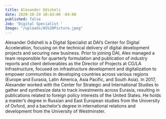 ```yaml
---
title: Alexander Odisheli
date: 2020-10-29 10:43:00 -04:00
published: false
Job: 'Digital Specialist '
Image: "/uploads/AS%20Picture.jpeg"
---
```


Alexander Odisheli is a Digital Specialist at DAI’s Center for Digital Acceleration, focusing on the technical delivery of digital development projects and securing new business. Prior to joining DAI, Alex managed a team responsible for quarterly formulation and publication of industry reports and client deliverables as the Director of Projects at CG/LA Infrastructure, focused on infrastructure development and digitalization to empower communities in developing countries across various regions (Europe and Eurasia, Latin America, Asia Pacific, and South Asia). In 2017, Alexander worked with the Center for Strategic and International Studies to gather and synthesize data to track investments across Eurasia, resulting in publications related to foreign policy interests of the United States. He holds a master’s degree in Russian and East European studies from the University of Oxford, and a bachelor’s degree in international relations and development from the University of Westminster.
